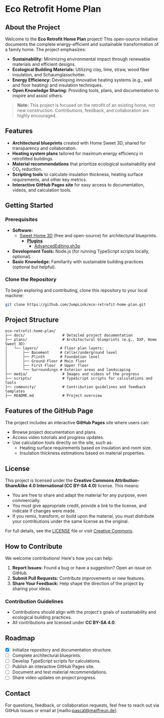 # Eco Retrofit Home Plan

## About the Project

Welcome to the **Eco Retrofit Home Plan** project! This open-source initiative documents the complete energy-efficient and sustainable transformation of a family home. The project emphasizes:

- **Sustainability:** Minimizing environmental impact through renewable materials and efficient designs.
- **Ecological Building Materials:** Utilizing clay, lime, straw, wood fiber insulation, and Schaumglasschotter.
- **Energy Efficiency:** Developing innovative heating systems (e.g., wall and floor heating) and insulation techniques.
- **Open Knowledge Sharing:** Providing tools, plans, and documentation to inspire and assist others.

> **Note:** This project is focused on the retrofit of an existing home, not new construction. Contributions, feedback, and collaboration are highly encouraged.

## Features

- **Architectural blueprints** created with Home Sweet 3D, shared for transparency and collaboration.
- **Heating system plans** tailored for maximum energy efficiency in retrofitted buildings.
- **Material recommendations** that prioritize ecological sustainability and CO₂ reduction.
- **Scripting tools** to calculate insulation thickness, heating surface requirements, and other key metrics.
- **Interactive GitHub Pages site** for easy access to documentation, videos, and calculation tools.

## Getting Started

### Prerequisites
- **Software:**
  - [Sweet Home 3D](https://www.sweethome3d.com/) (free and open-source) for architectural blueprints.
    - [**Plugins**](https://sweethome3d.com/plugins.jsp)
      - [AdvancedEditing.sh3p](https://sweethome3d.com/plugins.jsp?id=1000000000000000000000000000000000000000)
- **Development Tools:** Node.js (for running TypeScript scripts locally, optional).
- **Basic Knowledge:** Familiarity with sustainable building practices (optional but helpful).

### Clone the Repository
To begin exploring and contributing, clone this repository to your local machine:
```bash
git clone https://github.com/JumpLink/eco-retrofit-home-plan.git
```

## Project Structure

```plaintext
eco-retrofit-home-plan/
├── docs/                 # Detailed project documentation
├── plans/                # Architectural blueprints (e.g., DXF, Home Sweet 3D)
│   └── layers/          # Floor plan layers:
│       ├── Basement     # Cellar/underground level
│       ├── Plinth       # Foundation level
│       ├── Ground Floor # Main floor
│       ├── First Floor  # Upper floor
│       └── Surroundings # Exterior areas and landscaping
├── media/                # Images and videos of the progress
├── scripts/              # TypeScript scripts for calculations and tools
├── community/            # Contribution guidelines and feedback templates
├── README.md             # Project overview
```

## Features of the GitHub Page

The project includes an interactive **GitHub Pages** site where users can:
- Browse project documentation and plans.
- Access video tutorials and progress updates.
- Use calculation tools directly on the site, such as:
  - Heating surface requirements based on insulation and room size.
  - Insulation thickness estimations based on material properties.

## License

This project is licensed under the **Creative Commons Attribution-ShareAlike 4.0 International (CC BY-SA 4.0)** license. This means:

- You are free to share and adapt the material for any purpose, even commercially.
- You must give appropriate credit, provide a link to the license, and indicate if changes were made.
- If you remix, transform, or build upon the material, you must distribute your contributions under the same license as the original.

For full details, see the [LICENSE](./LICENSE) file or visit [Creative Commons](https://creativecommons.org/licenses/by-sa/4.0/).

## How to Contribute

We welcome contributions! Here's how you can help:

1. **Report Issues:** Found a bug or have a suggestion? Open an issue on GitHub.
2. **Submit Pull Requests:** Contribute improvements or new features.
3. **Share Your Feedback:** Help shape the direction of the project by sharing your ideas.

### Contribution Guidelines

- Contributions should align with the project's goals of sustainability and ecological building practices.
- All contributions are licensed under **CC BY-SA 4.0**.

## Roadmap

- [x] Initialize repository and documentation structure.
- [ ] Complete architectural blueprints.
- [ ] Develop TypeScript scripts for calculations.
- [ ] Publish an interactive GitHub Pages site.
- [ ] Document and test material recommendations.
- [ ] Share video updates on project progress.

## Contact

For questions, feedback, or collaboration requests, feel free to reach out via GitHub Issues or email at [mailto:pascal@mailfreun.de].
